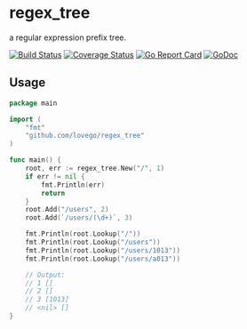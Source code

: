 # regex\_tree
a regular expression prefix tree.

[![Build Status](https://travis-ci.org/lovego/regex_tree.svg?branch=master)](https://travis-ci.org/lovego/regex_tree)
[![Coverage Status](https://coveralls.io/repos/github/lovego/regex_tree/badge.svg?branch=master)](https://coveralls.io/github/lovego/regex_tree?branch=master)
[![Go Report Card](https://goreportcard.com/badge/github.com/lovego/regex_tree)](https://goreportcard.com/report/github.com/lovego/regex_tree)
[![GoDoc](https://godoc.org/github.com/lovego/regex_tree?status.svg)](https://godoc.org/github.com/lovego/regex_tree)

## Usage
```go
package main

import (
	"fmt"
	"github.com/lovego/regex_tree"
)

func main() {
	root, err := regex_tree.New("/", 1)
	if err != nil {
		fmt.Println(err)
		return
	}
	root.Add("/users", 2)
	root.Add(`/users/(\d+)`, 3)

	fmt.Println(root.Lookup("/"))
	fmt.Println(root.Lookup("/users"))
	fmt.Println(root.Lookup("/users/1013"))
	fmt.Println(root.Lookup("/users/a013"))

	// Output:
	// 1 []
	// 2 []
	// 3 [1013]
	// <nil> []
}
```

